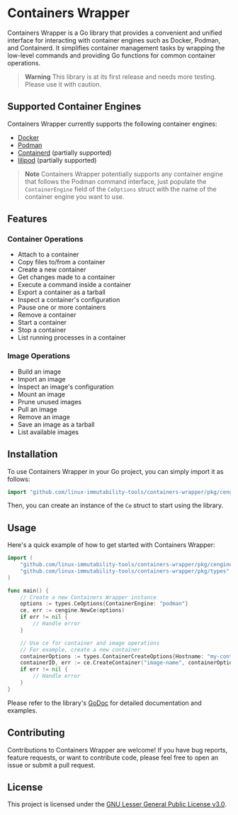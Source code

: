 # Containers Wrapper

Containers Wrapper is a Go library that provides a convenient and unified interface for interacting with container engines such as Docker, Podman, and Containerd. It simplifies container management tasks by wrapping the low-level commands and providing Go functions for common container operations.

> **Warning**
> This library is at its first release and needs more testing. Please use it with caution.

## Supported Container Engines

Containers Wrapper currently supports the following container engines:

- [Docker](https://www.docker.com/)
- [Podman](https://podman.io/)
- [Containerd](https://containerd.io/) (partially supported)
- [lilipod](https://github.com/89luca89/lilipod) (partially supported)

> **Note**
> Containers Wrapper potentially supports any container engine that follows the Podman command interface, just populate the `ContainerEngine` field of the `CeOptions` struct with the name of the container engine you want to use.

## Features

### Container Operations

- Attach to a container
- Copy files to/from a container
- Create a new container
- Get changes made to a container
- Execute a command inside a container
- Export a container as a tarball
- Inspect a container's configuration
- Pause one or more containers
- Remove a container
- Start a container
- Stop a container
- List running processes in a container

### Image Operations

- Build an image
- Import an image
- Inspect an image's configuration
- Mount an image
- Prune unused images
- Pull an image
- Remove an image
- Save an image as a tarball
- List available images

## Installation

To use Containers Wrapper in your Go project, you can simply import it as follows:

```go
import "github.com/linux-immutability-tools/containers-wrapper/pkg/cengine"
```

Then, you can create an instance of the `Ce` struct to start using the library.

## Usage

Here's a quick example of how to get started with Containers Wrapper:

```go
import (
    "github.com/linux-immutability-tools/containers-wrapper/pkg/cengine"
    "github.com/linux-immutability-tools/containers-wrapper/pkg/types"
)

func main() {
    // Create a new Containers Wrapper instance
    options := types.CeOptions{ContainerEngine: "podman"}
    ce, err := cengine.NewCe(options)
    if err != nil {
        // Handle error
    }

    // Use ce for container and image operations
    // For example, create a new container
    containerOptions := types.ContainerCreateOptions{Hostname: "my-container"}
    containerID, err := ce.CreateContainer("image-name", containerOptions)
    if err != nil {
        // Handle error
    }
}
```

Please refer to the library's [GoDoc](https://pkg.go.dev/github.com/linux-immutability-tools/containers-wrapper/pkg/cengine) for detailed documentation and examples.

## Contributing

Contributions to Containers Wrapper are welcome! If you have bug reports, feature requests, or want to contribute code, please feel free to open an issue or submit a pull request.

## License

This project is licensed under the [GNU Lesser General Public License v3.0](LICENSE).
